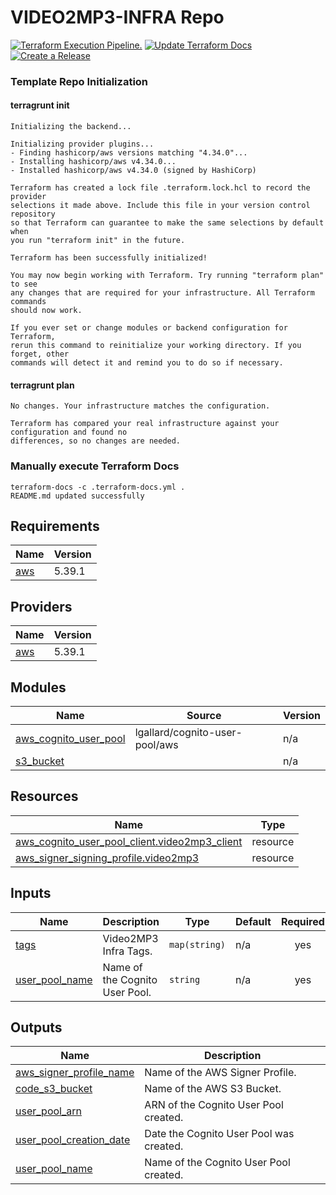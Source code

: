 # VIDEO2MP3-INFRA Repo

[![Terraform Execution Pipeline.](https://github.com/DONTMERGE/video2mp3-infra/actions/workflows/aws-build.yml/badge.svg)](https://github.com/DONTMERGE/video2mp3-infra/actions/workflows/aws-build.yml) 
[![Update Terraform Docs](https://github.com/DONTMERGE/video2mp3-infra/actions/workflows/docs.yml/badge.svg)](https://github.com/DONTMERGE/video2mp3-infra/actions/workflows/docs.yml) 
[![Create a Release](https://github.com/DONTMERGE/video2mp3-infra/actions/workflows/release.yml/badge.svg)](https://github.com/DONTMERGE/video2mp3-infra/actions/workflows/release.yml)

### Template Repo Initialization
#### terragrunt init
```
Initializing the backend...

Initializing provider plugins...
- Finding hashicorp/aws versions matching "4.34.0"...
- Installing hashicorp/aws v4.34.0...
- Installed hashicorp/aws v4.34.0 (signed by HashiCorp)

Terraform has created a lock file .terraform.lock.hcl to record the provider
selections it made above. Include this file in your version control repository
so that Terraform can guarantee to make the same selections by default when
you run "terraform init" in the future.

Terraform has been successfully initialized!

You may now begin working with Terraform. Try running "terraform plan" to see
any changes that are required for your infrastructure. All Terraform commands
should now work.

If you ever set or change modules or backend configuration for Terraform,
rerun this command to reinitialize your working directory. If you forget, other
commands will detect it and remind you to do so if necessary.
```
#### terragrunt plan
```
No changes. Your infrastructure matches the configuration.

Terraform has compared your real infrastructure against your configuration and found no
differences, so no changes are needed.
```
### Manually execute Terraform Docs
```
terraform-docs -c .terraform-docs.yml .
README.md updated successfully
```
<!-- BEGIN_TF_DOCS -->
## Requirements

| Name | Version |
|------|---------|
| <a name="requirement_aws"></a> [aws](#requirement\_aws) | 5.39.1 |

## Providers

| Name | Version |
|------|---------|
| <a name="provider_aws"></a> [aws](#provider\_aws) | 5.39.1 |

## Modules

| Name | Source | Version |
|------|--------|---------|
| <a name="module_aws_cognito_user_pool"></a> [aws\_cognito\_user\_pool](#module\_aws\_cognito\_user\_pool) | lgallard/cognito-user-pool/aws | n/a |
| <a name="module_s3_bucket"></a> [s3\_bucket](#module\_s3\_bucket) |    | n/a |

## Resources

| Name | Type |
|------|------|
| [aws_cognito_user_pool_client.video2mp3_client](https://registry.terraform.io/providers/hashicorp/aws/5.39.1/docs/resources/cognito_user_pool_client) | resource |
| [aws_signer_signing_profile.video2mp3](https://registry.terraform.io/providers/hashicorp/aws/5.39.1/docs/resources/signer_signing_profile) | resource |

## Inputs

| Name | Description | Type | Default | Required |
|------|-------------|------|---------|:--------:|
| <a name="input_tags"></a> [tags](#input\_tags) | Video2MP3 Infra Tags. | `map(string)` | n/a | yes |
| <a name="input_user_pool_name"></a> [user\_pool\_name](#input\_user\_pool\_name) | Name of the Cognito User Pool. | `string` | n/a | yes |

## Outputs

| Name | Description |
|------|-------------|
| <a name="output_aws_signer_profile_name"></a> [aws\_signer\_profile\_name](#output\_aws\_signer\_profile\_name) | Name of the AWS Signer Profile. |
| <a name="output_code_s3_bucket"></a> [code\_s3\_bucket](#output\_code\_s3\_bucket) | Name of the AWS S3 Bucket. |
| <a name="output_user_pool_arn"></a> [user\_pool\_arn](#output\_user\_pool\_arn) | ARN of the Cognito User Pool created. |
| <a name="output_user_pool_creation_date"></a> [user\_pool\_creation\_date](#output\_user\_pool\_creation\_date) | Date the Cognito User Pool was created. |
| <a name="output_user_pool_name"></a> [user\_pool\_name](#output\_user\_pool\_name) | Name of the Cognito User Pool created. |
<!-- END_TF_DOCS -->
